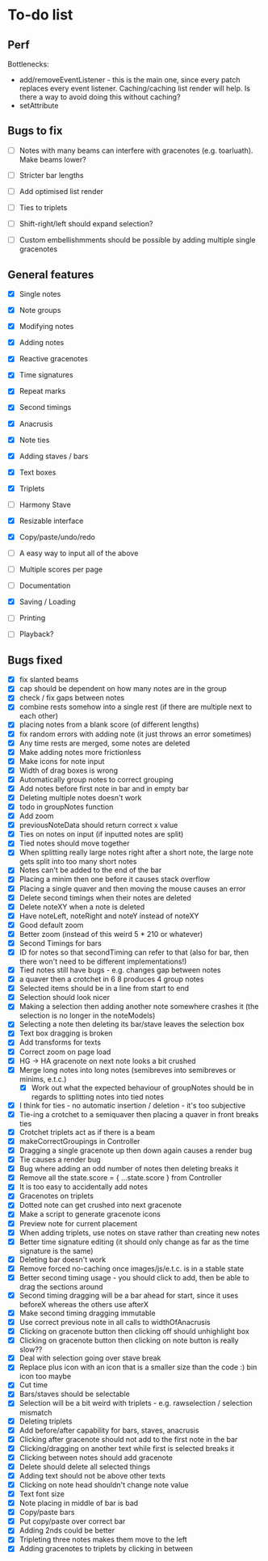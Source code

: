 # To-do list

## Perf
Bottlenecks:
* add/removeEventListener - this is the main one, since every patch replaces every event listener. Caching/caching list render will help. Is there a way to avoid doing this without caching?
* setAttribute

## Bugs to fix
- [ ] Notes with many beams can interfere with gracenotes (e.g. toarluath). Make beams lower?
- [ ] Stricter bar lengths
- [ ] Add optimised list render
- [ ] Ties to triplets
- [ ] Shift-right/left should expand selection?
- [ ] Custom embellishmments should be possible by adding multiple single gracenotes


## General features
- [X] Single notes
- [X] Note groups
- [X] Modifying notes
- [X] Adding notes
- [X] Reactive gracenotes
- [X] Time signatures
- [X] Repeat marks
- [X] Second timings
- [X] Anacrusis
- [X] Note ties
- [X] Adding staves / bars
- [X] Text boxes
- [X] Triplets
- [ ] Harmony Stave
- [X] Resizable interface
- [X] Copy/paste/undo/redo
- [ ] A easy way to input all of the above
- [ ] Multiple scores per page
- [ ] Documentation
- [X] Saving / Loading
- [ ] Printing
- [ ] Playback?







## Bugs fixed
- [X] fix slanted beams
- [X] cap should be dependent on how many notes are in the group
- [X] check / fix gaps between notes
- [X] combine rests somehow into a single rest (if there are multiple next to each other)
- [X] placing notes from a blank score (of different lengths)
- [X] fix random errors with adding note (it just throws an error sometimes)
- [X] Any time rests are merged, some notes are deleted
- [X] Make adding notes more frictionless
- [X] Make icons for note input
- [X] Width of drag boxes is wrong
- [X] Automatically group notes to correct grouping
- [X] Add notes before first note in bar and in empty bar
- [X] Deleting multiple notes doesn't work
- [X] todo in groupNotes function
- [X] Add zoom
- [X] previousNoteData should return correct x value
- [X] Ties on notes on input (if inputted notes are split)
- [X] Tied notes should move together
- [X] When splitting really large notes right after a short note, the large note gets split into too many short notes
- [X] Notes can't be added to the end of the bar
- [X] Placing a minim then one before it causes stack overflow
- [X] Placing a single quaver and then moving the mouse causes an error
- [X] Delete second timings when their notes are deleted
- [X] Delete noteXY when a note is deleted
- [X] Have noteLeft, noteRight and noteY instead of noteXY
- [X] Good default zoom
- [X] Better zoom (instead of this weird 5 * 210 or whatever)
- [X] Second Timings for bars
- [X] ID for notes so that secondTiming can refer to that (also for bar, then there won't need to be different implementations!)
- [X] Tied notes still have bugs - e.g. changes gap between notes
- [X] a quaver then a crotchet in 6 8 produces 4 group notes
- [X] Selected items should be in a line from start to end
- [X] Selection should look nicer
- [X] Making a selection then adding another note somewhere crashes it (the selection is no longer in the noteModels)
- [X] Selecting a note then deleting its bar/stave leaves the selection box
- [X] Text box dragging is broken
- [X] Add transforms for texts
- [X] Correct zoom on page load
- [X] HG -> HA gracenote on next note looks a bit crushed
- [X] Merge long notes into long notes (semibreves into semibreves or minims, e.t.c.)
  - [X] Work out what the expected behaviour of groupNotes should be in regards to splitting notes into tied notes
- [X] I think for ties - no automatic insertion / deletion - it's too subjective
- [X] Tie-ing a crotchet to a semiquaver then placing a quaver in front breaks ties
- [X] Crotchet triplets act as if there is a beam
- [X] makeCorrectGroupings in Controller
- [X] Dragging a single gracenote up then down again causes a render bug
- [X] Tie causes a render bug
- [X] Bug where adding an odd number of notes then deleting breaks it
- [X] Remove all the state.score = { ...state.score } from Controller
- [X] It is too easy to accidentally add notes
- [X] Gracenotes on triplets
- [X] Dotted note can get crushed into next gracenote
- [X] Make a script to generate gracenote icons
- [X] Preview note for current placement
- [X] When adding triplets, use notes on stave rather than creating new notes
- [X] Better time signature editing (it should only change as far as the time signature is the same)
- [X] Deleting bar doesn't work
- [X] Remove forced no-caching once images/js/e.t.c. is in a stable state
- [X] Better second timing usage - you should click to add, then be able to drag the sections around
- [X] Second timing dragging will be a bar ahead for start, since it uses beforeX whereas the others use afterX
- [X] Make second timing dragging immutable
- [X] Use correct previous note in all calls to widthOfAnacrusis
- [X] Clicking on gracenote button then clicking off should unhighlight box
- [X] Clicking on gracenote button then clicking on note button is really slow??
- [X] Deal with selection going over stave break
- [X] Replace plus icon with an icon that is a smaller size than the code :) bin icon too maybe
- [X] Cut time
- [X] Bars/staves should be selectable
- [X] Selection will be a bit weird with triplets - e.g. rawselection / selection mismatch
- [X] Deleting triplets
- [X] Add before/after capability for bars, staves, anacrusis
- [X] Clicking after gracenote should not add to the first note in the bar
- [X] Clicking/dragging on another text while first is selected breaks it
- [X] Clicking between notes should add gracenote
- [X] Delete should delete all selected things
- [X] Adding text should not be above other texts
- [X] Clicking on note head shouldn't change note value
- [X] Text font size
- [X] Note placing in middle of bar is bad
- [X] Copy/paste bars
- [X] Put copy/paste over correct bar
- [X] Adding 2nds could be better
- [X] Tripleting three notes makes them move to the left
- [X] Adding gracenotes to triplets by clicking in between
